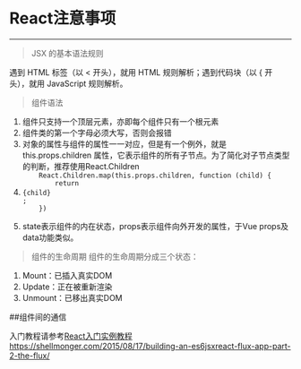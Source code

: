 # React注意事项
-------------
>JSX 的基本语法规则
<P>遇到 HTML 标签（以 < 开头），就用 HTML 规则解析；遇到代码块（以 { 开头），就用 JavaScript 规则解析。</P>

>组件语法
<ol>
<li>组件只支持一个顶层元素，亦即每个组件只有一个根元素</li>
<li>组件类的第一个字母必须大写，否则会报错</li>
<li>对象的属性与组件的属性一一对应，但是有一个例外，就是 this.props.children 属性，它表示组件的所有子节点。为了简化对子节点类型的判断，推荐使用React.Children
	<code>
	React.Children.map(this.props.children, function (child) {
		return <li>{child}</li>;
	})
	</code>
</li>
<li>state表示组件的内在状态，props表示组件向外开发的属性，于Vue props及data功能类似。</li>
</ol>

>组件的生命周期
组件的生命周期分成三个状态：
<ol>
<li>Mount：已插入真实DOM</li>
<li>Update：正在被重新渲染</li>
<li>Unmount：已移出真实DOM</li>
</ol>

##组件间的通信


入门教程请参考<a href="http://www.ruanyifeng.com/blog/2015/03/react.html">React入门实例教程</a>
https://shellmonger.com/2015/08/17/building-an-es6jsxreact-flux-app-part-2-the-flux/
